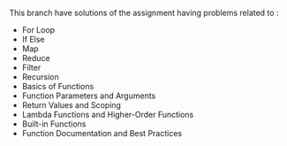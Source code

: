 This branch have solutions of the assignment having problems related to : 

- For Loop
- If Else
- Map
- Reduce
- Filter
- Recursion
- Basics of Functions
- Function Parameters and Arguments
- Return Values and Scoping
- Lambda Functions and Higher-Order Functions
- Built-in Functions
- Function Documentation and Best Practices
